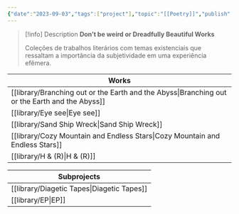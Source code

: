```yaml
---
{"date":"2023-09-03","tags":["project"],"topic":"[[Poetry]]","publish":true,"PassFrontmatter":true}
---
```


>[!info] Description 
>**Don’t be weird or Dreadfully Beautiful Works**
>
> Coleções de trabalhos literários com temas existenciais que ressaltam a importância da subjetividade em uma experiência efêmera.

| Works                                                                                             |
| ------------------------------------------------------------------------------------------------- |
| [[library/Branching out or the Earth and the Abyss\|Branching out or the Earth and the Abyss]] |
| [[library/Eye see\|Eye see]]                                                                   |
| [[library/Sand Ship Wreck\|Sand Ship Wreck]]                                                   |
| [[library/Cozy Mountain and Endless Stars\|Cozy Mountain and Endless Stars]]                   |
| [[library/H & (R)\|H & (R)]]                                                                   |


| Subprojects                                   |
| --------------------------------------------- |
| [[library/Diagetic Tapes\|Diagetic Tapes]] |
| [[library/EP\|EP]]                         |

